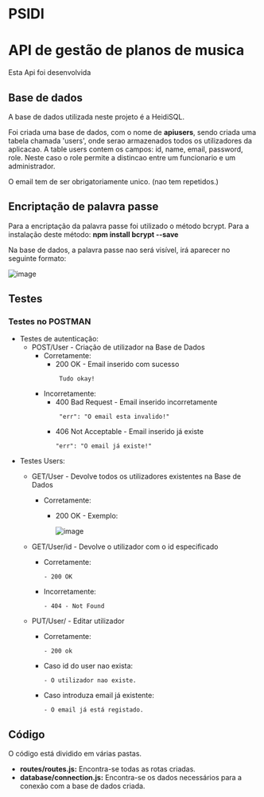 # PSIDI
# API de gestão de planos de musica
Esta Api foi desenvolvida 




## Base de dados
A base de dados utilizada neste projeto é a HeidiSQL.

Foi criada uma base de dados, com o nome de **apiusers**, sendo criada uma tabela chamada 'users', onde serao armazenados todos os utilizadores da aplicacao.
A table users contem os campos: id, name, email, password, role.
Neste caso o role permite a distincao entre um funcionario e um administrador.

O email tem de ser obrigatoriamente unico. (nao tem repetidos.)

## Encriptação de palavra passe
Para a encriptação da palavra passe foi utilizado o método bcrypt. Para a instalação deste método: **npm install bcrypt --save**

Na base de dados, a palavra passe nao será visível, irá aparecer no seguinte formato:

![image](https://user-images.githubusercontent.com/119684676/207591221-3eb359e4-cac6-4b37-ba06-bb1a3d7bc15f.png)



## Testes
### Testes no POSTMAN
- Testes de autenticação:
    - POST/User - Criação de utilizador na Base de Dados
       - Corretamente: 
           - 200 OK - Email inserido com sucesso
             ```
              Tudo okay!
             ```
       - Incorretamente:  
           - 400 Bad Request - Email inserido incorretamente
             ```
              "err": "O email esta invalido!"
             ```
           - 406 Not Acceptable - Email inserido já existe
             ```
             "err": "O email já existe!"
             ````
- Testes Users:
   - GET/User - Devolve todos os utilizadores existentes na Base de Dados
      - Corretamente:
          - 200 OK - Exemplo: 

             ![image](https://user-images.githubusercontent.com/119684676/207619197-2ef79a56-a721-4a21-8c24-2ceab0261202.png)

  - GET/User/id - Devolve o utilizador com o id especificado
      -  Corretamente:
           ```
           - 200 OK
           ```
      - Incorretamente:
           ```
           - 404 - Not Found 
           ```
  - PUT/User/ - Editar utilizador
      - Corretamente:
          ```
          - 200 ok
          ```
       - Caso id do user nao exista:
          ```
          - O utilizador nao existe.
          ```
       - Caso introduza email já existente: 
          ```
          - O email já está registado.
          ```

## Código
O código está dividido em várias pastas. 
 - **routes/routes.js:** Encontra-se todas as rotas criadas.
 - **database/connection.js:** Encontra-se os dados necessários para a conexão com a base de dados criada. 

